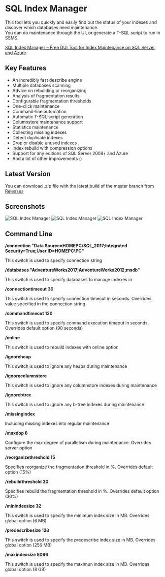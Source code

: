 ﻿# SQL Index Manager

This tool lets you quickly and easily find out the status of your indexes and discover which databases need maintenance.   
You can do maintenance through the UI, or generate a T-SQL script to run in SSMS.

[SQL Index Manager – Free GUI Tool for Index Maintenance on SQL Server and Azure](https://www.codeproject.com/Articles/5162340/SQL-Index-Manager-Free-GUI-Tool-for-Index-Maintena)

## Key Features

* An incredibly fast describe engine
* Multiple databases scanning
* Advice on rebuilding or reorganizing
* Analysis of fragmentation results
* Configurable fragmentation thresholds
* One-click maintenance
* Command-line automation
* Automatic T-SQL script generation
* Columnstore maintenance support
* Statistics maintenance
* Collecting missing indexes
* Detect duplicate indexes
* Drop or disable unused indexes
* Index rebuild with compression options
* Support for any editions of SQL Server 2008+ and Azure
* And a lot of other improvements :)

## Latest Version

You can download .zip file with the latest build of the master branch from [Releases](https://github.com/sergeysyrovatchenko/SQLIndexManager/releases)

## Screenshots

![SQL Index Manager](https://habrastorage.org/webt/jw/8s/vk/jw8svkqqg0ybvtdgt1cdoiulxsm.png)
![SQL Index Manager](https://habrastorage.org/webt/oq/rf/br/oqrfbrezv3yay64mj4gzpt9cjei.png)
![SQL Index Manager](https://habrastorage.org/webt/gr/qb/sq/grqbsqiogtwyppsqulsc73p4fl0.png)

## Command Line

**/connection "Data Source=HOMEPC\SQL_2017;Integrated Security=True;User ID=HOMEPC\PC"**

This switch is used to specify connection string

**/databases "AdventureWorks2017;AdventureWorks2012;msdb"**

This switch is used to specify databases to manage indexes in

**/connectiontimeout 30**

This switch is used to specify connection timeout in seconds. Overrides value specified in the connection string

**/commandtimeout 120**

This switch is used to specify command execution timeout in seconds. Overrides default option (90 seconds)

**/online**

This switch is used to rebuild indexes with online option

**/ignoreheap**

This switch is used to ignore any heaps during maintenance

**/ignorecolumnstore**

This switch is used to ignore any columnstore indexes during maintenance

**/ignorebtree**

This switch is used to ignore any b-tree indexes during maintenance

**/missingindex**

Including missing indexes into regular maintenance

**/maxdop 8**

Configure the max degree of parallelism during maintenance. Overrides server option

**/reorganizethreshold 15**

Specifies reorganize the fragmentation threshold in %. Overrides default option (15%)

**/rebuildthreshold 30**

Specifies rebuild the fragmentation threshold in %. Overrides default option (30%)

**/minindexsize 32**

This switch is used to specify the minimum index size in MB. Overrides global option (6 MB)

**/predescribesize 128**

This switch is used to specify the predescribe index size in MB. Overrides global option (256 MB)

**/maxindexsize 8096**

This switch is used to specify the maximun index size in MB. Overrides global option (8 GB)
